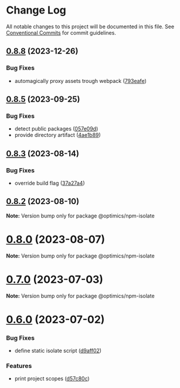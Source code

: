 # Change Log

All notable changes to this project will be documented in this file.
See [Conventional Commits](https://conventionalcommits.org) for commit guidelines.

## [0.8.8](https://github.com/optimics/forge/compare/v0.8.7...v0.8.8) (2023-12-26)


### Bug Fixes

* automagically proxy assets trough webpack ([793eafe](https://github.com/optimics/forge/commit/793eafee53de49551b3982ac9ce313d4b64dfe42))





## [0.8.5](https://github.com/optimics/forge/compare/v0.8.4...v0.8.5) (2023-09-25)


### Bug Fixes

* detect public packages ([057e09d](https://github.com/optimics/forge/commit/057e09dfa069695e8f86cdd05137b7b368de5cfd))
* provide directory artifact ([4ae1b89](https://github.com/optimics/forge/commit/4ae1b89a778960dd5b1576e730efbc00b6d8f845))





## [0.8.3](https://github.com/optimics/forge/compare/v0.8.2...v0.8.3) (2023-08-14)


### Bug Fixes

* override build flag ([37a27a4](https://github.com/optimics/forge/commit/37a27a48c51a01646494b10089b29285c88d21ae))





## [0.8.2](https://github.com/optimics/forge/compare/v0.8.1...v0.8.2) (2023-08-10)

**Note:** Version bump only for package @optimics/npm-isolate





# [0.8.0](https://github.com/optimics/forge/compare/v0.7.1...v0.8.0) (2023-08-07)

**Note:** Version bump only for package @optimics/npm-isolate





# [0.7.0](https://github.com/optimics/forge/compare/v0.6.0...v0.7.0) (2023-07-03)

**Note:** Version bump only for package @optimics/npm-isolate





# [0.6.0](https://github.com/optimics/forge/compare/v0.3.0...v0.6.0) (2023-07-02)


### Bug Fixes

* define static isolate script ([d9aff02](https://github.com/optimics/forge/commit/d9aff02825fc26ca7277cbf58f60d90802e9cdc2))


### Features

* print project scopes ([d57c80c](https://github.com/optimics/forge/commit/d57c80c34f4d359776bfa2a271e303c078d153d8))
